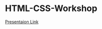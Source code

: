 # HTML-CSS-Workshop
[Presentaion Link](https://www.figma.com/proto/7De8640bCXEHVoYNVAC2xc/Workshop-on-Web-Designing--HTML-%26-CSS?node-id=31%3A6&scaling=scale-down-width&page-id=0%3A1&starting-point-node-id=31%3A6&hide-ui=1)
